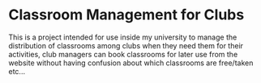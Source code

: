 # Classroom Management for Clubs
This is a project intended for use inside my university to manage the distribution of classrooms among clubs when they need them for their activities, club managers can book classrooms for later use from the website without having confusion about which classrooms are free/taken etc...
